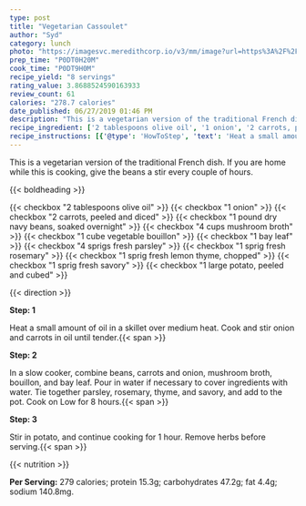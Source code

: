 ```yaml
---
type: post
title: "Vegetarian Cassoulet"
author: "Syd"
category: lunch
photo: "https://imagesvc.meredithcorp.io/v3/mm/image?url=https%3A%2F%2Fimages.media-allrecipes.com%2Fuserphotos%2F1103125.jpg"
prep_time: "P0DT0H20M"
cook_time: "P0DT9H0M"
recipe_yield: "8 servings"
rating_value: 3.8688524590163933
review_count: 61
calories: "278.7 calories"
date_published: 06/27/2019 01:46 PM
description: "This is a vegetarian version of the traditional French dish. If you are home while this is cooking, give the beans a stir every couple of hours."
recipe_ingredient: ['2 tablespoons olive oil', '1 onion', '2 carrots, peeled and diced', '1 pound dry navy beans, soaked overnight', '4 cups mushroom broth', '1 cube vegetable bouillon', '1 bay leaf', '4 sprigs fresh parsley', '1 sprig fresh rosemary', '1 sprig fresh lemon thyme, chopped', '1 sprig fresh savory', '1 large potato, peeled and cubed']
recipe_instructions: [{'@type': 'HowToStep', 'text': 'Heat a small amount of oil in a skillet over medium heat. Cook and stir onion and carrots in oil until tender.\n'}, {'@type': 'HowToStep', 'text': 'In a slow cooker, combine beans, carrots and onion, mushroom broth, bouillon, and bay leaf. Pour in water if necessary to cover ingredients with water. Tie together parsley, rosemary, thyme, and savory, and add to the pot. Cook on Low for 8 hours.\n'}, {'@type': 'HowToStep', 'text': 'Stir in potato, and continue cooking for 1 hour. Remove herbs before serving.\n'}]
---
```


This is a vegetarian version of the traditional French dish. If you are home while this is cooking, give the beans a stir every couple of hours. 

{{< boldheading >}}

{{< checkbox "2 tablespoons olive oil" >}}
{{< checkbox "1  onion" >}}
{{< checkbox "2  carrots, peeled and diced" >}}
{{< checkbox "1 pound dry navy beans, soaked overnight" >}}
{{< checkbox "4 cups mushroom broth" >}}
{{< checkbox "1 cube vegetable bouillon" >}}
{{< checkbox "1  bay leaf" >}}
{{< checkbox "4 sprigs fresh parsley" >}}
{{< checkbox "1 sprig fresh rosemary" >}}
{{< checkbox "1 sprig fresh lemon thyme, chopped" >}}
{{< checkbox "1 sprig fresh savory" >}}
{{< checkbox "1 large potato, peeled and cubed" >}}


{{< direction >}}

**Step: 1**

Heat a small amount of oil in a skillet over medium heat. Cook and stir onion and carrots in oil until tender.{{< span >}}

**Step: 2**

In a slow cooker, combine beans, carrots and onion, mushroom broth, bouillon, and bay leaf. Pour in water if necessary to cover ingredients with water. Tie together parsley, rosemary, thyme, and savory, and add to the pot. Cook on Low for 8 hours.{{< span >}}

**Step: 3**

Stir in potato, and continue cooking for 1 hour. Remove herbs before serving.{{< span >}}

{{< nutrition >}}

**Per Serving:** 279 calories; protein 15.3g; carbohydrates 47.2g; fat 4.4g; sodium 140.8mg.